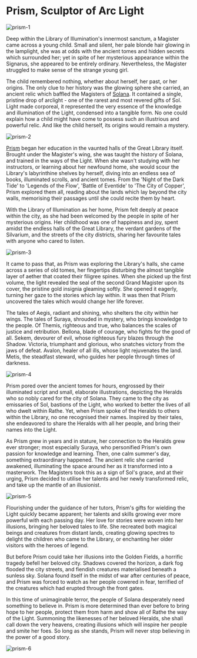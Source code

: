 # Prism, Sculptor of Arc Light

<img src="https://media.githubusercontent.com/media/nathaneastwood/fablore/main/src/main-story/04-monarch/media/prism-1.webp" alt="prism-1" class="center">

Deep within the Library of Illumination's innermost sanctum, a Magister came across a young child. Small and silent, her pale blonde hair glowing in the lamplight, she was at odds with the ancient tomes and hidden secrets which surrounded her; yet in spite of her mysterious appearance within the Signarus, she appeared to be entirely ordinary. Nevertheless, the Magister struggled to make sense of the strange young girl.

The child remembered nothing, whether about herself, her past, or her origins. The only clue to her history was the glowing sphere she carried, an ancient relic which baffled the Magisters of [Solana](https://legendarystories.net/world-of-rathe/solana/solana.html). It contained a single, pristine drop of arclight - one of the rarest and most revered gifts of Sol. Light made corporeal, it represented the very essence of the knowledge and illumination of the Light, condensed into a tangible form. No one could explain how a child might have come to possess such an illustrious and powerful relic. And like the child herself, its origins would remain a mystery.

<img src="https://media.githubusercontent.com/media/nathaneastwood/fablore/main/src/main-story/04-monarch/media/prism-2.webp" alt="prism-2" class="center">

[Prism](https://legendarystories.net/heroes-of-rathe/prism-sculptor-of-arc-light-about.html) began her education in the vaunted halls of the Great Library itself. Brought under the Magister's wing, she was taught the history of Solana, and trained in the ways of the Light. When she wasn't studying with her instructors, or learning about her newfound home, she would scour the Library's labyrinthine shelves by herself, diving into an endless sea of books, illuminated scrolls, and ancient tomes. From the 'Night of the Dark Tide' to 'Legends of the Flow', 'Battle of Eventide' to 'The City of Copper', Prism explored them all, reading about the lands which lay beyond the city walls, memorising their passages until she could recite them by heart.

With the Library of Illumination as her home, Prism felt deeply at peace within the city, as she had been welcomed by the people in spite of her mysterious origins. Her childhood was one of happiness and joy, spent amidst the endless halls of the Great Library, the verdant gardens of the Silvarium, and the streets of the city districts, sharing her favourite tales with anyone who cared to listen.

<img src="https://media.githubusercontent.com/media/nathaneastwood/fablore/main/src/main-story/04-monarch/media/prism-3.webp" alt="prism-3" class="center">

It came to pass that, as Prism was exploring the Library's halls, she came across a series of old tomes, her fingertips disturbing the almost tangible layer of aether that coated their filigree spines. When she picked up the first volume, the light revealed the seal of the second Grand Magister upon its cover, the pristine gold insignia gleaming softly. She opened it eagerly, turning her gaze to the stories which lay within. It was then that Prism uncovered the tales which would change her life forever.

The tales of Aegis, radiant and shining, who shelters the city within her wings. The tales of Suraya, shrouded in mystery, who brings knowledge to the people. Of Themis, righteous and true, who balances the scales of justice and retribution. Bellona, blade of courage, who fights for the good of all. Sekem, devourer of evil, whose righteous fury blazes through the Shadow. Victoria, triumphant and glorious, who snatches victory from the jaws of defeat. Avalon, healer of all ills, whose light rejuvenates the land. Metis, the steadfast steward, who guides her people through times of darkness.

<img src="https://media.githubusercontent.com/media/nathaneastwood/fablore/main/src/main-story/04-monarch/media/prism-4.webp" alt="prism-4" class="center">

Prism pored over the ancient tomes for hours, engrossed by their illuminated script and small, elaborate illustrations, depicting the Heralds who so nobly cared for the city of Solana. They came to the city as emissaries of Sol, bastions of the Light, who worked to better the lives of all who dwelt within Rathe. Yet, when Prism spoke of the Heralds to others within the Library, no one recognised their names. Inspired by their tales, she endeavored to share the Heralds with all her people, and bring their names into the Light.

As Prism grew in years and in stature, her connection to the Heralds grew ever stronger; most especially Suraya, who personified Prism's own passion for knowledge and learning. Then, one calm summer's day, something extraordinary happened. The ancient relic she carried awakened, illuminating the space around her as it transformed into a masterwork. The Magisters took this as a sign of Sol's grace, and at their urging, Prism decided to utilise her talents and her newly transformed relic, and take up the mantle of an illusionist.

<img src="https://media.githubusercontent.com/media/nathaneastwood/fablore/main/src/main-story/04-monarch/media/prism-5.webp" alt="prism-5" class="center">

Flourishing under the guidance of her tutors, Prism's gifts for wielding the Light quickly became apparent; her talents and skills growing ever more powerful with each passing day. Her love for stories were woven into her illusions, bringing her beloved tales to life. She recreated both magical beings and creatures from distant lands, creating glowing spectres to delight the children who came to the Library, or enchanting her older visitors with the heroes of legend.

But before Prism could take her illusions into the Golden Fields, a horrific tragedy befell her beloved city. Shadows covered the horizon, a dark fog flooded the city streets, and fiendish creatures materialised beneath a sunless sky. Solana found itself in the midst of war after centuries of peace, and Prism was forced to watch as her people cowered in fear, terrified of the creatures which had erupted through the front gates.

In this time of unimaginable terror, the people of Solana desperately need something to believe in. Prism is more determined than ever before to bring hope to her people, protect them from harm and show all of Rathe the way of the Light. Summoning the likenesses of her beloved Heralds, she shall call down the very heavens, creating illusions which will inspire her people and smite her foes. So long as she stands, Prism will never stop believing in the power of a good story.

<img src="https://media.githubusercontent.com/media/nathaneastwood/fablore/main/src/main-story/04-monarch/media/prism-6.webp" alt="prism-6" class="center">
